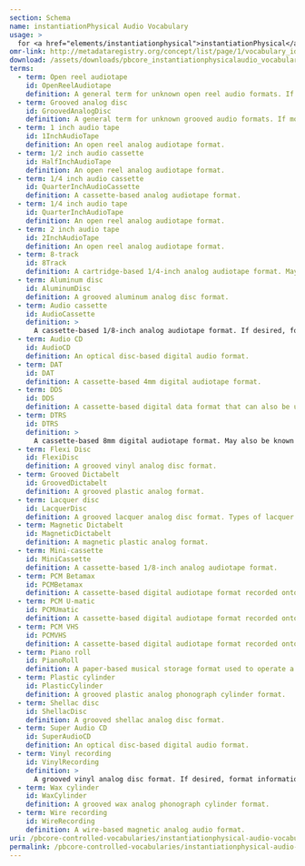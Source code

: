 ```yaml
---
section: Schema
name: instantiationPhysical Audio Vocabulary
usage: >
  for <a href="elements/instantiationphysical">instantiationPhysical</a>
omr-link: http://metadataregistry.org/concept/list/page/1/vocabulary_id/462.html
download: /assets/downloads/pbcore_instantiationphysicalaudio_vocabulary.xlsx
terms:
  - term: Open reel audiotape
    id: OpenReelAudiotape
    definition: A general term for unknown open reel audio formats. If more specific format information is known, please use the appropriate term from the list.
  - term: Grooved analog disc
    id: GroovedAnalogDisc
    definition: A general term for unknown grooved audio formats. If more specific format information is known, please use the appropriate term from the list.
  - term: 1 inch audio tape
    id: 1InchAudioTape
    definition: An open reel analog audiotape format.
  - term: 1/2 inch audio cassette
    id: HalfInchAudioTape
    definition: An open reel analog audiotape format.
  - term: 1/4 inch audio cassette
    id: QuarterInchAudioCassette
    definition: A cassette-based analog audiotape format.
  - term: 1/4 inch audio tape
    id: QuarterInchAudioTape
    definition: An open reel analog audiotape format.
  - term: 2 inch audio tape
    id: 2InchAudioTape
    definition: An open reel analog audiotape format.
  - term: 8-track
    id: 8Track
    definition: A cartridge-based 1/4-inch analog audiotape format. May also be known as Stereo 8.
  - term: Aluminum disc
    id: AluminumDisc
    definition: A grooved aluminum analog disc format.
  - term: Audio cassette
    id: AudioCassette
    definition: >
      A cassette-based 1/8-inch analog audiotape format. If desired, format information can be included after a colon, for example "Audio cassette: Type I." Types of audio cassette include Type I, Type II, Type III and Type IV.
  - term: Audio CD
    id: AudioCD
    definition: An optical disc-based digital audio format.
  - term: DAT
    id: DAT
    definition: A cassette-based 4mm digital audiotape format.
  - term: DDS
    id: DDS
    definition: A cassette-based digital data format that can also be used to record audio data.
  - term: DTRS
    id: DTRS
    definition: >
      A cassette-based 8mm digital audiotape format. May also be known as DARS. Types of DTRS include DA-88. This information can be included after a colon, as “DTRS: DA-88.”
  - term: Flexi Disc
    id: FlexiDisc
    definition: A grooved vinyl analog disc format.
  - term: Grooved Dictabelt
    id: GroovedDictabelt
    definition: A grooved plastic analog format.
  - term: Lacquer disc
    id: LacquerDisc
    definition: A grooved lacquer analog disc format. Types of lacquer discs may include those with aluminum base, glass base, cardboard base, and steel base. More specific format information can be included in an annotation.
  - term: Magnetic Dictabelt
    id: MagneticDictabelt
    definition: A magnetic plastic analog format.
  - term: Mini-cassette
    id: MiniCassette
    definition: A cassette-based 1/8-inch analog audiotape format.
  - term: PCM Betamax
    id: PCMBetamax
    definition: A cassette-based digital audiotape format recorded onto Betamax videotape.
  - term: PCM U-matic
    id: PCMUmatic
    definition: A cassette-based digital audiotape format recorded onto U-matic videotape.
  - term: PCM VHS
    id: PCMVHS
    definition: A cassette-based digital audiotape format recorded onto VHS videotape.
  - term: Piano roll
    id: PianoRoll
    definition: A paper-based musical storage format used to operate a player piano.
  - term: Plastic cylinder
    id: PlasticCylinder
    definition: A grooved plastic analog phonograph cylinder format.
  - term: Shellac disc
    id: ShellacDisc
    definition: A grooved shellac analog disc format.
  - term: Super Audio CD
    id: SuperAudioCD
    definition: An optical disc-based digital audio format.
  - term: Vinyl recording
    id: VinylRecording
    definition: >
      A grooved vinyl analog disc format. If desired, format information can be included after a colon, for example: “Vinyl record: EP.” Types of records may include EP, LP, 45, 78. LP may also be known as 33 1/3.
  - term: Wax cylinder
    id: WaxCylinder
    definition: A grooved wax analog phonograph cylinder format.
  - term: Wire recording
    id: WireRecording
    definition: A wire-based magnetic analog audio format.
uri: /pbcore-controlled-vocabularies/instantiationphysical-audio-vocabulary/
permalink: /pbcore-controlled-vocabularies/instantiationphysical-audio-vocabulary/
---
```

